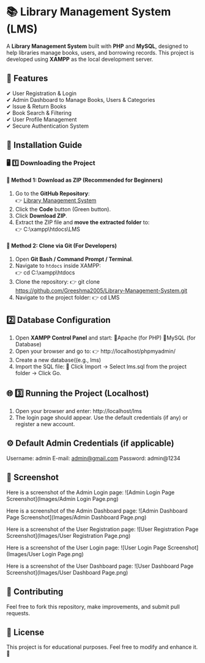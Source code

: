 # 📚 Library Management System (LMS)

A **Library Management System** built with **PHP** and **MySQL**, designed to help libraries manage books, users, and borrowing records. This project is developed using **XAMPP** as the local development server.

## 🚀 Features
✔ User Registration & Login  
✔ Admin Dashboard to Manage Books, Users & Categories  
✔ Issue & Return Books  
✔ Book Search & Filtering  
✔ User Profile Management  
✔ Secure Authentication System  

## 📂 Installation Guide  

### 🖥️ 1️⃣ Downloading the Project  

#### 🔹 **Method 1: Download as ZIP (Recommended for Beginners)**  
1. Go to the **GitHub Repository**:  
   👉 [Library Management System](https://github.com/Greeshma2005/Library-Management-System)  
2. Click the **Code** button (Green button).  
3. Click **Download ZIP**.  
4. Extract the ZIP file and **move the extracted folder** to:  
   👉 C:\xampp\htdocs\LMS


#### 🔹 **Method 2: Clone via Git (For Developers)**  
1. Open **Git Bash / Command Prompt / Terminal**.  
2. Navigate to `htdocs` inside XAMPP:  
    👉 cd C:\xampp\htdocs
3. Clone the repository:
    👉 git clone https://github.com/Greeshma2005/Library-Management-System.git
4. Navigate to the project folder:
    👉 cd LMS

   
## 2️⃣ Database Configuration
1. Open **XAMPP Control Panel** and start:
   🔹Apache (for PHP)
   🔹MySQL (for Database)
2. Open your browser and go to:
    👉 http://localhost/phpmyadmin/
3. Create a new database((e.g., lms)
4. Import the SQL file:
   🔹 Click Import → Select lms.sql from the project folder → Click Go.


## 🌐 3️⃣ Running the Project (Localhost)
1. Open your browser and enter:
   http://localhost/lms
2. The login page should appear. Use the default credentials (if any) or register a new account.


## ⚙ Default Admin Credentials (if applicable)
Username: admin
E-mail: admin@gmail.com
Password: admin@1234


## 📸 Screenshot
Here is a screenshot of the Admin Login page:
![Admin Login Page Screenshot](Images/Admin Login Page.png)

Here is a screenshot of the Admin Dashboard page:
![Admin Dashboard Page Screenshot](Images/Admin Dashboard Page.png)

Here is a screenshot of the User Registration page:
![User Registration Page Screenshot](Images/User Registration Page.png)

Here is a screenshot of the User Login page:
![User Login Page Screenshot](Images/User Login Page.png)

Here is a screenshot of the User Dashboard page:
![User Dashboard Page Screenshot](Images/User Dashboard Page.png)

## 📢 Contributing
Feel free to fork this repository, make improvements, and submit pull requests.


## 📜 License
This project is for educational purposes. Feel free to modify and enhance it. 🚀
